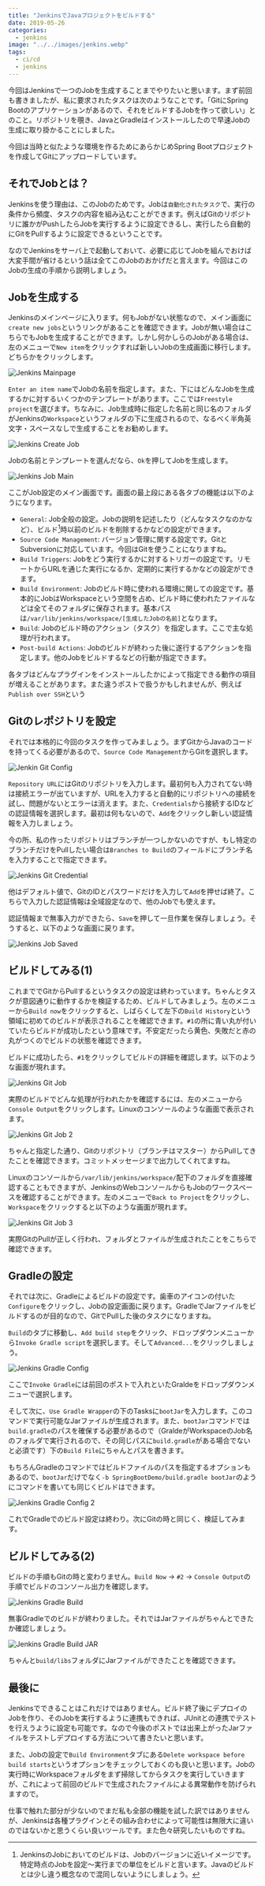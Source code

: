 ```yaml
---
title: "JenkinsでJavaプロジェクトをビルドする"
date: 2019-05-26
categories: 
  - jenkins
image: "../../images/jenkins.webp"
tags:
  - ci/cd
  - jenkins
---
```


今回はJenkinsで一つのJobを生成することまでやりたいと思います。まず前回も書きましたが、私に要求されたタスクは次のようなことです。「GitにSpring Bootのアプリケーションがあるので、それをビルドするJobを作って欲しい」とのこと。リポジトリを覗き、JavaとGradleはインストールしたので早速Jobの生成に取り掛かることにしました。

今回は当時と似たような環境を作るためにあらかじめSpring Bootプロジェクトを作成してGitにアップロードしています。

## それでJobとは？

Jenkinsを使う理由は、このJobのためです。Jobは`自動化されたタスク`で、実行の条件から頻度、タスクの内容を組み込むことができます。例えばGitのリポジトリに誰かがPushしたらJobを実行するように設定できるし、実行したら自動的にGitをPullするように設定できるということです。

なのでJenkinsをサーバ上で起動しておいて、必要に応じてJobを組んでおけば大変手間が省けるという話は全てこのJobのおかげだと言えます。今回はこのJobの生成の手順から説明しましょう。

## Jobを生成する

Jenkinsのメインページに入ります。何もJobがない状態なので、メイン画面に`create new jobs`というリンクがあることを確認できます。Jobが無い場合はこちらでもJobを生成することができます。しかし何かしらのJobがある場合は、左のメニューで`New item`をクリックすれば新しいJobの生成画面に移行します。どちらかをクリックします。

![Jenkins Mainpage](jenkins_mainpage.webp)

`Enter an item name`でJobの名前を指定します。また、下にはどんなJobを生成するかに対するいくつかのテンプレートがあります。ここでは`Freestyle project`を選びます。ちなみに、Job生成時に指定した名前と同じ名のフォルダがJenkinsの`Workspace`というフォルダの下に生成されるので、なるべく半角英文字・スペースなしで生成することをお勧めします。

![Jenkins Create Job](jenkins_createjob.webp)

Jobの名前とテンプレートを選んだなら、`Ok`を押してJobを生成します。

![Jenkins Job Main](jenkins_jobmain.webp)

ここがJob設定のメイン画面です。画面の最上段にある各タブの機能は以下のようになります。

- `General`: Job全般の設定。Jobの説明を記述したり（どんなタスクなのかなど）、ビルド[^1]時以前のビルドを削除するかなどの設定ができます。
- `Source Code Management`: バージョン管理に関する設定です。GitとSubversionに対応しています。今回はGitを使うことになりますね。
- `Build Triggers`: Jobをどう実行するかに対するトリガーの設定です。リモートからURLを通じた実行になるか、定期的に実行するかなどの設定ができます。
- `Build Environment`: Jobのビルド時に使われる環境に関しての設定です。基本的にJobはWorkspaceという空間を占め、ビルド時に使われたファイルなどは全てそのフォルダに保存されます。基本パスは`/var/lib/jenkins/workspace/[生成したJobの名前]`となります。
- `Build`: Jobのビルド時のアクション（タスク）を指定します。ここで主な処理が行われます。
- `Post-build Actions`: Jobのビルドが終わった後に遂行するアクションを指定します。他のJobをビルドするなどの行動が指定できます。

各タブはどんなプラグインをインストールしたかによって指定できる動作の項目が増えることがあります。また違うポストで扱うかもしれませんが、例えば`Publish over SSH`という

## Gitのレポジトリを設定

それでは本格的に今回のタスクを作ってみましょう。まずGitからJavaのコードを持ってくる必要があるので、`Source Code Management`からGitを選択します。

![Jenkin Git Config](jenkins_gitconfigure.webp)

`Repository URL`にはGitのリポジトリを入力します。最初何も入力されてない時は接続エラーが出ていますが、URLを入力すると自動的にリポジトリへの接続を試し、問題がないとエラーは消えます。また、`Credentials`から接続するIDなどの認証情報を選択します。最初は何もないので、`Add`をクリックし新しい認証情報を入力しましょう。

今の所、私の作ったリポジトリはブランチが一つしかないのですが、もし特定のブランチだけをPullしたい場合は`Branches to Build`のフィールドにブランチ名を入力することで指定できます。

![Jenkins Git Credential](jenkins_gitcredential.webp)

他はデフォルト値で、GitのIDとパスワードだけを入力して`Add`を押せば終了。こちらで入力した認証情報は全域設定なので、他のJobでも使えます。

認証情報まで無事入力ができたら、`Save`を押して一旦作業を保存しましょう。そうすると、以下のような画面に戻ります。

![Jenkins Job Saved](jenkins_jobsaved.webp)

## ビルドしてみる(1)

これまででGitからPullするというタスクの設定は終わっています。ちゃんとタスクが意図通りに動作するかを検証するため、ビルドしてみましょう。左のメニューから`Build now`をクリックすると、しばらくして左下の`Build History`という領域に初めてのビルドが表示されることを確認できます。`#1`の所に青い丸が付いていたらビルドが成功したという意味です。不安定だったら黄色、失敗だと赤の丸がつくのでビルドの状態を確認できます。

ビルドに成功したら、`#1`をクリックしてビルドの詳細を確認します。以下のような画面が現れます。

![Jenkins Git Job](jenkins_gitjob1.webp)

実際のビルドでどんな処理が行われたかを確認するには、左のメニューから`Console Output`をクリックします。Linuxのコンソールのような画面で表示されます。

![Jenkins Git Job 2](jenkins_gitjob2.webp)

ちゃんと指定した通り、Gitのリポジトリ（ブランチはマスター）からPullしてきたことを確認できます。コミットメッセージまで出力してくれてますね。

Linuxのコンソールから`/var/lib/jenkins/workspace/`配下のフォルダを直接確認することもできますが、JenkinsのWebコンソールからもJobのワークスペースを確認することができます。左のメニューで`Back to Project`をクリックし、`Workspace`をクリックすると以下のような画面が現れます。

![Jenkins Git Job 3](jenkins_gitjob3.webp)

実際GitのPullが正しく行われ、フォルダとファイルが生成されたことをこちらで確認できます。

## Gradleの設定

それでは次に、Gradleによるビルドの設定です。歯車のアイコンの付いた`Configure`をクリックし、Jobの設定画面に戻ります。GradleでJarファイルをビルドするのが目的なので、GitでPullした後のタスクになりますね。

`Build`のタブに移動し、`Add build step`をクリック、ドロップダウンメニューから`Invoke Gradle script`を選択します。そして`Advanced...`をクリックしましょう。

![Jenkins Gradle Config](jenkins_gradleconfigure1.webp)

ここで`Invoke Gradle`には前回のポストで入れといたGraldeをドロップダウンメニューで選択します。

そして次に、`Use Gradle Wrapper`の下のTasksに`bootJar`を入力します。このコマンドで実行可能なJarファイルが生成されます。また、`bootJar`コマンドでは`build.gradle`のパスを確保する必要があるので（GraldeがWorkspaceのJob名のフォルダで実行されるので、その同じパスに`build.gradle`がある場合でないと必須です）下の`Build File`にちゃんとパスを書きます。

もちろんGradleのコマンドではビルドファイルのパスを指定するオプションもあるので、`bootJar`だけでなく`-b SpringBootDemo/build.gradle bootJar`のようにコマンドを書いても同じくビルドはできます。

![Jenkins Gradle Config 2](jenkins_gradleconfigure2.webp)

これでGradleでのビルド設定は終わり。次にGitの時と同じく、検証してみます。

## ビルドしてみる(2)

ビルドの手順もGitの時と変わりません。`Build Now` → `#2` → `Console Output`の手順でビルドのコンソール出力を確認します。

![Jenkins Gradle Build](jenkins_gradlebuild.webp)

無事Gradleでのビルドが終わりました。それではJarファイルがちゃんとできたか確認しましょう。

![Jenkins Gradle Build JAR](jenkins_gradlebuildjar.webp)

ちゃんと`build/libs`フォルダにJarファイルができたことを確認できます。

## 最後に

Jenkinsでできることはこれだけではありません。ビルド終了後にデプロイのJobを作り、そのJobを実行するように連携もできれば、JUnitとの連携でテストを行えうように設定も可能です。なので今後のポストでは出来上がったJarファイルをテストしデプロイする方法について書きたいと思います。

また、Jobの設定で`Build Environment`タブにある`Delete workspace before build starts`というオプションをチェックしておくのも良いと思います。Jobの実行時にWorkspaceフォルダをまず掃除してからタスクを実行していきますが、これによって前回のビルドで生成されたファイルによる異常動作を防げられますので。

仕事で触れた部分が少ないのでまだ私も全部の機能を試した訳ではありませんが、Jenkinsは各種プラグインとその組み合わせによって可能性は無限大に違いのではないかと思うくらい良いツールです。また色々研究したいものですね。

[^1]: JenkinsのJobにおいてのビルドは、Jobのバージョンに近いイメージです。特定時点のJobを設定〜実行までの単位をビルドと言います。Javaのビルドとは少し違う概念なので混同しないようにしましょう。
